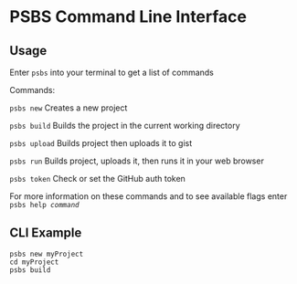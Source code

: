  # PSBS Command Line Interface

 ## Usage

Enter `psbs` into your terminal to get a list of commands

Commands:

`psbs new` Creates a new project

`psbs build` Builds the project in the current working directory

`psbs upload` Builds project then uploads it to gist

`psbs run` Builds project, uploads it, then runs it in your web browser

`psbs token` Check or set the GitHub auth token

For more information on these commands and to see available flags enter `psbs help `*`command`*

## CLI Example

    psbs new myProject
    cd myProject
    psbs build
